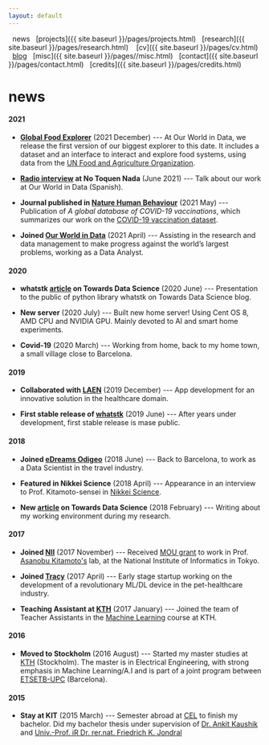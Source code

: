 ```yaml
---
layout: default
---
```

<a href="{{ site.baseurl }}/index.html" class="back2"><i class="fa fa-home" aria-hidden="true"></i></a> &nbsp; 
news &nbsp; [projects]({{ site.baseurl }}/pages/projects.html) &nbsp; [research]({{ site.baseurl }}/pages/research.html) &nbsp;&nbsp;
[cv]({{ site.baseurl }}/pages/cv.html) &nbsp; [blog](https://medium.com/@lucasrg) &nbsp; [misc]({{ site.baseurl }}/pages//misc.html) &nbsp;
[contact]({{ site.baseurl }}/pages/contact.html) &nbsp; [credits]({{ site.baseurl }}/pages/credits.html)<br/>

# news



#### 2021
* **[Global Food Explorer](https://ourworldindata.org/explorers/global-food)** (2021 December) ---
  At Our World in Data, we release the first version of our biggest explorer to this date. It includes a dataset and an interface to
interact and explore food systems, using data from the [UN Food and Agriculture Organization](https://www.fao.org/statistics/en/).

* **[Radio interview](https://delsol.uy/notoquennada/entrevistas/entrevista-a-our-world-in-data-impacto-covid-comparaciones-y-limitaciones) at No Toquen Nada** (June 2021) ---
  Talk about our work at Our World in Data (Spanish).
  
* **Journal published in [Nature Human Behaviour](https://www.nature.com/articles/s41562-021-01122-8)** (2021 May) ---
  Publication of _A global database of COVID-19 vaccinations_, which summarizes our work on the [COVID-19 vaccination dataset](https://github.com/owid/covid-19-data/tree/master/scripts/scripts/vaccinations).

* **Joined [Our World in Data](https://ourworldindata.org)** (2021 April) --- Assisting in the
  research and data management to make progress against the world’s largest problems, working as a Data Analyst.

#### 2020
* **whatstk [article](https://towardsdatascience.com/analyzing-whatsapp-chats-with-python-20d62ce7fe2d) on
Towards Data Science** (2020 June) --- Presentation to the public of python library whatstk on Towards Data Science blog.

* **New server** (2020 July) --- Built new home server! Using Cent OS 8, AMD CPU and NVIDIA GPU. Mainly devoted to AI and
smart home experiments.

* **Covid-19** (2020 March) --- Working from home, back to my home town, a small village close to Barcelona.

#### 2019
* **Collaborated with [LAEN](https://www.linkedin.com/company/laen/)** (2019 December) --- App development for an
  innovative solution in the healthcare domain.

* **First stable release of [whatstk](https://whatstk.lcsrg.me/)** (2019 June) ---  After years under development, first
  stable release is mase public.

#### 2018
* **Joined [eDreams Odigeo](https://www.edreamsodigeo.com/)** (2018 June) --- Back to Barcelona, to work as a Data
  Scientist in the travel industry.

<!-- * **Featured in Youth Studio** (March 2018) --- Interview about "Veganism" by Youth Studio, Tokyo. -->

* **Featured in Nikkei Science** (2018 April) --- Appearance in an interview to Prof. Kitamoto-sensei in [Nikkei Science](http://www.nikkei-science.com/201804_014.html).

* **New [article](https://towardsdatascience.com/using-jupyter-notebook-running-on-a-remote-docker-container-via-ssh-ea2c3ebb9055)  on Towards Data Science** (2018 February) --- Writing about my working environment during my research.

#### 2017
* **Joined [NII](http://www.nii.ac.jp/en/)** (2017 November) --- Received [MOU grant](https://www.nii.ac.jp/en/about/international/mouresearch/) to work in Prof. [Asanobu Kitamoto's](http://agora.ex.nii.ac.jp/~kitamoto/index.html.en) lab, at the National Institute of Informatics in Tokyo.

* **Joined [Tracy](https://www.linkedin.com/company/tracy/)** (2017 April) --- Early stage startup working on the
  development of a revolutionary ML/DL device in the pet-healthcare industry.

* **Teaching Assistant at [KTH](http://kth.se)** (2017 January) --- Joined the team of Teacher Assistants in the [Machine Learning](https://www.kth.se/student/kurser/kurs/DD2421?l=en) course at KTH.
<!-- Actual course was: https://www.kth.se/student/kurser/kurs/DD2431-->

#### 2016
* **Moved to Stockholm** (2016 August) --- Started my master studies at [KTH](http://kth.se) (Stockholm). The master is in
Electrical Engineering, with strong emphasis in Machine Learning/A.I and is part of a joint program between [ETSETB-UPC](http://etsetb.upc.edu/ca) (Barcelona).

#### 2015
* **Stay at KIT** (2015 March) --- Semester abroad at [CEL](https://www.cel.kit.edu/) to finish my bachelor. Did my
  bachelor thesis under supervision of [Dr. Ankit Kaushik](https://www.linkedin.com/in/ankitkaushik1984) and 
[Univ.-Prof. iR Dr. rer.nat. Friedrich K. Jondral](https://www.cel.kit.edu/team_jondral.php) 